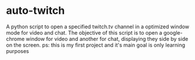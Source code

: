 # auto-twitch
A python script to open a specified twitch.tv channel in a optimized window mode for video and chat.
The objective of this script is to open a google-chrome window for video and another for chat, displaying they side by side
on the screen.
ps: this is my first project and it's main goal is only learning purposes
